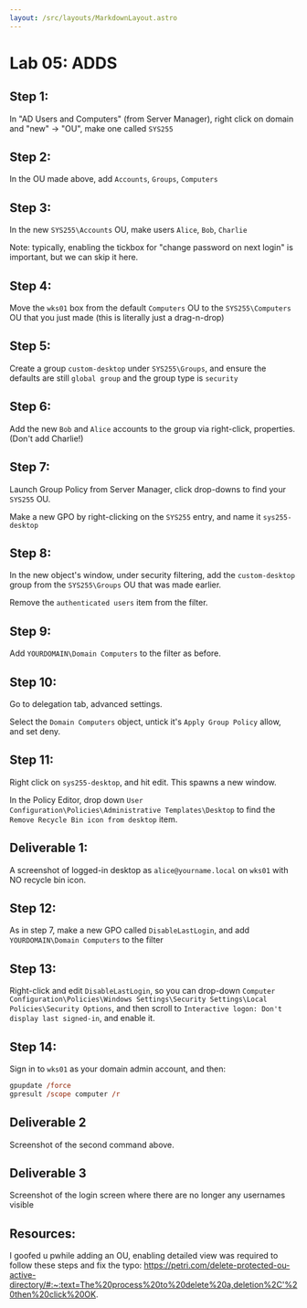 ```yaml
---
layout: /src/layouts/MarkdownLayout.astro
---
```

# Lab 05: ADDS

## Step 1:
In "AD Users and Computers" (from Server Manager), right click on domain and "new" -> "OU", make one called `SYS255`

## Step 2:
In the OU made above, add `Accounts`, `Groups`, `Computers`

## Step 3:
In the new `SYS255\Accounts` OU, make users `Alice`, `Bob`, `Charlie`

Note: typically, enabling the tickbox for "change password on next login" is important, but we can skip it here.

## Step 4:
Move the `wks01` box from the default `Computers` OU to the `SYS255\Computers` OU that you just made (this is literally just a drag-n-drop)

## Step 5:
Create a group `custom-desktop` under `SYS255\Groups`, and ensure the defaults are still `global group` and the group type is `security`

## Step 6:
Add the new `Bob` and `Alice` accounts to the group via right-click, properties. (Don't add Charlie!)

## Step 7:
Launch Group Policy from Server Manager, click drop-downs to find your `SYS255` OU.

Make a new GPO by right-clicking on the `SYS255` entry, and name it `sys255-desktop`

## Step 8:
In the new object's window, under security filtering, add the `custom-desktop` group from the `SYS255\Groups` OU that was made earlier.

Remove the `authenticated users` item from the filter.

## Step 9:
Add `YOURDOMAIN\Domain Computers` to the filter as before.

## Step 10:
Go to delegation tab, advanced settings.

Select the `Domain Computers` object, untick it's `Apply Group Policy` allow, and set deny.

## Step 11:
Right click on `sys255-desktop`, and hit edit. This spawns a new window.

In the Policy Editor, drop down `User Configuration\Policies\Administrative Templates\Desktop` to find the `Remove Recycle Bin icon from desktop` item.

## Deliverable 1:
A screenshot of logged-in desktop as `alice@yourname.local` on `wks01` with NO recycle bin icon.

## Step 12:
As in step 7, make a new GPO called `DisableLastLogin`, and add `YOURDOMAIN\Domain Computers` to the filter

## Step 13:
Right-click and edit `DisableLastLogin`, so you can drop-down `Computer Configuration\Policies\Windows Settings\Security Settings\Local Policies\Security Options`, and then scroll to `Interactive logon: Don't display last signed-in`, and enable it.

## Step 14:
Sign in to `wks01` as your domain admin account, and then:
```ps
gpupdate /force
gpresult /scope computer /r 
```

## Deliverable 2
Screenshot of the second command above.

## Deliverable 3
Screenshot of the login screen where there are no longer any usernames visible

## Resources:
I goofed u pwhile adding an OU, enabling detailed view was required to follow these steps and fix the typo:
https://petri.com/delete-protected-ou-active-directory/#:~:text=The%20process%20to%20delete%20a,deletion%2C'%20then%20click%20OK.